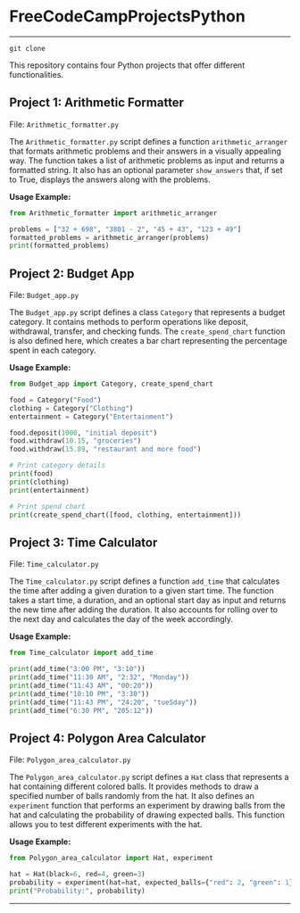 # FreeCodeCampProjectsPython
---
```
git clone 
```

This repository contains four Python projects that offer different functionalities.

## Project 1: Arithmetic Formatter

File: `Arithmetic_formatter.py`

The `Arithmetic_formatter.py` script defines a function `arithmetic_arranger` that formats arithmetic problems and their answers in a visually appealing way. The function takes a list of arithmetic problems as input and returns a formatted string. It also has an optional parameter `show_answers` that, if set to True, displays the answers along with the problems.

**Usage Example:**
```python
from Arithmetic_formatter import arithmetic_arranger

problems = ["32 + 698", "3801 - 2", "45 + 43", "123 + 49"]
formatted_problems = arithmetic_arranger(problems)
print(formatted_problems)
```

## Project 2: Budget App

File: `Budget_app.py`

The `Budget_app.py` script defines a class `Category` that represents a budget category. It contains methods to perform operations like deposit, withdrawal, transfer, and checking funds. The `create_spend_chart` function is also defined here, which creates a bar chart representing the percentage spent in each category.

**Usage Example:**
```python
from Budget_app import Category, create_spend_chart

food = Category("Food")
clothing = Category("Clothing")
entertainment = Category("Entertainment")

food.deposit(1000, "initial deposit")
food.withdraw(10.15, "groceries")
food.withdraw(15.89, "restaurant and more food")

# Print category details
print(food)
print(clothing)
print(entertainment)

# Print spend chart
print(create_spend_chart([food, clothing, entertainment]))
```

## Project 3: Time Calculator

File: `Time_calculator.py`

The `Time_calculator.py` script defines a function `add_time` that calculates the time after adding a given duration to a given start time. The function takes a start time, a duration, and an optional start day as input and returns the new time after adding the duration. It also accounts for rolling over to the next day and calculates the day of the week accordingly.

**Usage Example:**
```python
from Time_calculator import add_time

print(add_time("3:00 PM", "3:10"))
print(add_time("11:30 AM", "2:32", "Monday"))
print(add_time("11:43 AM", "00:20"))
print(add_time("10:10 PM", "3:30"))
print(add_time("11:43 PM", "24:20", "tueSday"))
print(add_time("6:30 PM", "205:12"))
```

## Project 4: Polygon Area Calculator

File: `Polygon_area_calculator.py`

The `Polygon_area_calculator.py` script defines a `Hat` class that represents a hat containing different colored balls. It provides methods to draw a specified number of balls randomly from the hat. It also defines an `experiment` function that performs an experiment by drawing balls from the hat and calculating the probability of drawing expected balls. This function allows you to test different experiments with the hat.

**Usage Example:**
```python
from Polygon_area_calculator import Hat, experiment

hat = Hat(black=6, red=4, green=3)
probability = experiment(hat=hat, expected_balls={"red": 2, "green": 1}, num_balls_drawn=5, num_experiments=2000)
print("Probability:", probability)
```

---

